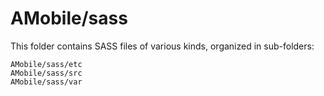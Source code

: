 # AMobile/sass

This folder contains SASS files of various kinds, organized in sub-folders:

    AMobile/sass/etc
    AMobile/sass/src
    AMobile/sass/var
